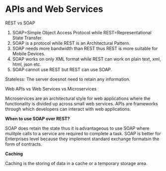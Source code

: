 # APIs and Web Services

REST vs SOAP

1. SOAP=Simple Object Access Protocol while REST=Representational State Transfer.
2. SOAP is a protocol while REST is an Architectural Pattern.
3. SOAP needs more bandwidth than REST thus REST is more suitable for Mobile Devices.
4. SOAP works on only XML format while REST can work on plain text, xml, html, json etc.
5. SOAP cannot use REST but REST can use SOAP.

Stateless: The server doesnot need to retain any information.

Web APIs vs Web Services vs Microservices

Microservices are an architectural style for web applications where the functionality is divided up across small web services.
APIs are frameworks through which developers can interact with web applications.

**When to use SOAP over REST?**

SOAP does retain the state thus it is advantageous to use SOAP where mulitple calls to a service are required to complete a task. SOAP is better for Enterprises level because they implement standard exchange formatsin the form of contracts.

**Caching**

Caching is the storing of data in a cache or a temporary storage area.